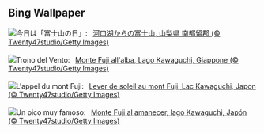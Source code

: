 ## Bing Wallpaper
![](https://www.bing.com/th?id=OHR.MtFujiSunrise_JA-JP0451320828_UHD.jpg&w=1000)今日は「富士山の日」:&nbsp;&ensp;[河口湖からの富士山, 山梨県 南都留郡 (© Twenty47studio/Getty Images)](https://www.bing.com/th?id=OHR.MtFujiSunrise_JA-JP0451320828_UHD.jpg)
<br><br/>
![](https://www.bing.com/th?id=OHR.MtFujiSunrise_IT-IT9440772477_UHD.jpg&w=1000)Trono del Vento:&nbsp;&ensp;[Monte Fuji all'alba, Lago Kawaguchi, Giappone (© Twenty47studio/Getty Images)](https://www.bing.com/th?id=OHR.MtFujiSunrise_IT-IT9440772477_UHD.jpg)
<br><br/>
![](https://www.bing.com/th?id=OHR.MtFujiSunrise_FR-FR3629705815_UHD.jpg&w=1000)L'appel du mont Fuji:&nbsp;&ensp;[Lever de soleil au mont Fuji, Lac Kawaguchi, Japon (© Twenty47studio/Getty Images)](https://www.bing.com/th?id=OHR.MtFujiSunrise_FR-FR3629705815_UHD.jpg)
<br><br/>
![](https://www.bing.com/th?id=OHR.MtFujiSunrise_ES-ES5111934664_UHD.jpg&w=1000)Un pico muy famoso:&nbsp;&ensp;[Monte Fuji al amanecer, lago Kawaguchi, Japón (© Twenty47studio/Getty Images)](https://www.bing.com/th?id=OHR.MtFujiSunrise_ES-ES5111934664_UHD.jpg)
<br><br/>
